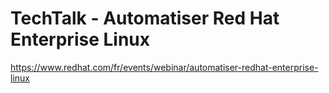 # TechTalk - Automatiser Red Hat Enterprise Linux

https://www.redhat.com/fr/events/webinar/automatiser-redhat-enterprise-linux
